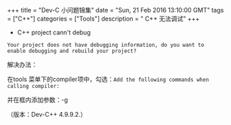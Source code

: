+++ 
title = "Dev-C 小问题锦集" 
date = "Sun, 21 Feb 2016 13:10:00 GMT" 
tags = ["C++"] 
categories = ["Tools"]
description = " C++ 无法调试" 
+++ 


- C++ project cann't debug

```
Your project does not have debugging information, do you want to enable debugging and rebuild your project?

```

解决办法：

在tools 菜单下的compiler项中，勾选：`Add the following commands when calling compiler: `
<p>并在框内添加参数：-g</p>
<p>（版本：Dev-C++ 4.9.9.2.）</p>




